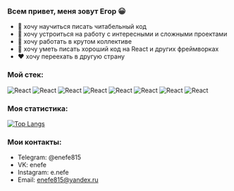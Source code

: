 ### Всем привет, меня зовут Егор 😀

- 💙 хочу научиться писать читабельный код
- 💜 хочу устроиться на работу с интересными и сложными проектами
- 💚 хочу работать в крутом коллективе
- 💛 хочу уметь писать хороший код на React и других фреймворках
- ❤️ хочу переехать в другую страну

### Мой стек:

![React](https://img.shields.io/badge/-React-FF7588??style=for-the-badge&logo=react)
![React](https://img.shields.io/badge/-JavaScript-FF7588??style=for-the-badge&logo=JavaScript)
![React](https://img.shields.io/badge/-HTML-FF7A95??style=for-the-badge&logo=HTML5)
![React](https://img.shields.io/badge/-CSS-FF7A95??style=for-the-badge&logo=Css)
![React](https://img.shields.io/badge/-Git-FF7A95??style=for-the-badge&logo=git)
![React](https://img.shields.io/badge/-Node.js-FF7A95??style=for-the-badge&logo=Node.js)
![React](https://img.shields.io/badge/-Postman-FF7A95??style=for-the-badge&logo=postman)
![React](https://img.shields.io/badge/-MongoDB-FF7A95??style=for-the-badge&logo=MongoDB)

### Моя статистика: 

[![Top Langs](https://github-readme-stats.vercel.app/api/top-langs/?username=enefe)](https://github.com/enefe/github-readme-stats)

### Мои контакты:

- Telegram: @enefe815
- VK: enefe
- Instagram: e.nefe
- Email: enefe815@yandex.ru
